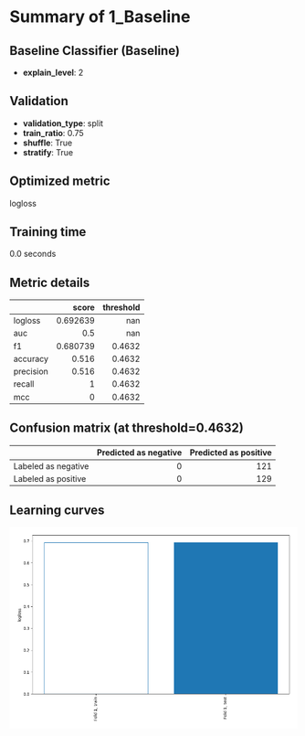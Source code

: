 # Summary of 1_Baseline

## Baseline Classifier (Baseline)
- **explain_level**: 2

## Validation
 - **validation_type**: split
 - **train_ratio**: 0.75
 - **shuffle**: True
 - **stratify**: True

## Optimized metric
logloss

## Training time

0.0 seconds

## Metric details
|           |    score |   threshold |
|:----------|---------:|------------:|
| logloss   | 0.692639 |    nan      |
| auc       | 0.5      |    nan      |
| f1        | 0.680739 |      0.4632 |
| accuracy  | 0.516    |      0.4632 |
| precision | 0.516    |      0.4632 |
| recall    | 1        |      0.4632 |
| mcc       | 0        |      0.4632 |


## Confusion matrix (at threshold=0.4632)
|                     |   Predicted as negative |   Predicted as positive |
|:--------------------|------------------------:|------------------------:|
| Labeled as negative |                       0 |                     121 |
| Labeled as positive |                       0 |                     129 |

## Learning curves
![Learning curves](learning_curves.png)